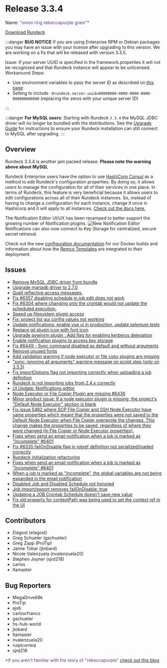 # Release 3.3.4

Name: <span style="color: rebeccapurple"><span class="glyphicon glyphicon-grain"></span> "onion ring rebeccapurple grain"*</span>

[Download Rundeck](https://download.rundeck.com/)

:::danger
**BUG NOTICE** If you are using Enterprise RPM or Debian packages you may have an issue with your license after upgrading to this version.  We are working on a fix that will be released with version 3.3.5.

Issue: If your server UUID is specified in the framework.properties it will not be recognized and that Rundeck instance will appear to be unlicensed.
Workaround Steps:
- Use environment variables to pass the server ID as described on [this page](https://docs.rundeck.com/docs/administration/configuration/system-properties.html#rpm-and-deb)
- Setting to include `-Drundeck.server.uuid=00000000-0000-0000-0000-000000000000` (replacing the zeros with your unique server ID)

:::

:::danger
**For MySQL users**: Starting with Rundeck `3.3.4` the MySQL JDBC driver will no longer be
bundled with the distributions. See the [Upgrade Guide](/upgrading/upgrading-to-rundeck-3.3.4.md)
for instructions to ensure your Rundeck installation can still connect to MySQL after upgrading.
:::

## Overview

Rundeck 3.3.4 is another jam packed release.  **Please note the warning above about MySQL**

Rundeck Enterprise users have the option to use [HashiCorp Consul](https://www.consul.io) as a method to edit Rundeck's configuration properties. By doing so, it allows users to manage the configuration for all of their services in one place. In terms of Rundeck, this feature is very beneficial because it allows users to edit configurations across all of their Rundeck instances. So, instead of having to change a configuration for each instance, change it once in Hashicorp and it will apply to all instances. [Check out the docs here.](https://docs.rundeck.com/docs/administration/configuration/hashicorp-consul.html)

The Notification Editor UI/UX has been revamped to better support the growing number of Notification plugins.
![New Notification Editor](~@assets/img/releasenotes-3.3.4-notifications.png)
Notifications can also now connect to Key Storage for centralized, secure secret retrieval.

Check out the new [configuration documentation](https://docs.rundeck.com/docs/administration/configuration/docker.html) for our Docker builds and information about how the [Remco Templates](https://docs.rundeck.com/docs/administration/configuration/docker/extending-configuration.html) are integrated to their deployment.



## Issues

* [Remove MySQL JDBC driver from bundle](https://github.com/rundeck/rundeck/pull/6511)
* [Upgrade mariadb driver to 2.7.0](https://github.com/rundeck/rundeck/pull/6502)
* [Quell reflective access messages.](https://github.com/rundeck/rundeck/pull/6500)
* [Fix #6357 disabling schedule in job edit does not work](https://github.com/rundeck/rundeck/pull/6492)
* [Fix #6304 where changing only the crontab would not update the scheduled execution.](https://github.com/rundeck/rundeck/pull/6490)
* [Speed up filesystem plugin access](https://github.com/rundeck/rundeck/pull/6485)
* [Fix: project list gui config values not working](https://github.com/rundeck/rundeck/pull/6470)
* [Update notifications: enable vue ui in production, update selenium tests](https://github.com/rundeck/rundeck/pull/6464)
* [Replace git plugin icon with font icon](https://github.com/rundeck/rundeck/pull/6460)
* [Upgrade pywinrm plugin : Add flag for enabling kerberos delegation](https://github.com/rundeck/rundeck/pull/6458)
* [Enable notification plugins to access key storage](https://github.com/rundeck/rundeck/pull/6457)
* [Fix #6449 - Sync command disabled as default and without arguments](https://github.com/rundeck/rundeck/pull/6456)
* [Remove unused fonts](https://github.com/rundeck/rundeck/pull/6455)
* [Add validation warning if node executor or file copy plugins are missing](https://github.com/rundeck/rundeck/pull/6454)
* ["sync: ignoring all arguments" warning message on script step (only on 3.3.3)](https://github.com/rundeck/rundeck/issues/6449)
* [Fix importOptions flag not importing correctly when uploading a job definition](https://github.com/rundeck/rundeck/pull/6444)
* [Rundeck is not importing jobs from 2.4.x correctly](https://github.com/rundeck/rundeck/issues/6442)
* [UI Update: Notifications editor](https://github.com/rundeck/rundeck/pull/6438)
* [Node Executor or File Copier Plugin are missing #6436](https://github.com/rundeck/rundeck/pull/6437)
* [Minor product issue: If a node executor plugin is missing, the project's "Default Node Executor" section is blank](https://github.com/rundeck/rundeck/issues/6436)
* [Fix issue 5462 where SCP File Copier and SSH Node Executor have same properties which meant that the properties were not saved to the Default Node Executor when File Copier overwrote the changes. This change makes the properties to be saved, regardless of where they were changed (in File Copier or Node Executor properties).](https://github.com/rundeck/rundeck/pull/6434)
* [Fixes when send an email notification when a job is marked as "Incomplete" #6401](https://github.com/rundeck/rundeck/pull/6425)
* [Fix #6335 failOnDisable flag in jobref definition not serialized/loaded correctly](https://github.com/rundeck/rundeck/pull/6417)
* [Rundeck initialization refactoring](https://github.com/rundeck/rundeck/pull/6414)
* [Fixes when send an email notification when a job is marked as "Incomplete" #6401](https://github.com/rundeck/rundeck/pull/6407)
* [When a job is marked as "Incomplete", the global variables are not being expanded in the email notification ](https://github.com/rundeck/rundeck/issues/6401)
* [Disabled Job and Disabled Schedule not honored ](https://github.com/rundeck/rundeck/issues/6357)
* [Job import/export removes failOnDisable: true](https://github.com/rundeck/rundeck/issues/6335)
* [Updating a JOB Crontab Schedule doesn't save new value](https://github.com/rundeck/rundeck/issues/6304)
* [Fix old property for contextPath was being used to set the context ref in the UI](https://github.com/rundeck/rundeck/pull/6516)


## Contributors

* Elagost (elagost)
* Greg Schueler (gschueler)
* Greg Zapp (ProTip)
* Jaime Tobar (jtobard)
* Nicole Valenzuela (nvalenzuela20)
* Stephen Joyner (sjrd218)
* carlos
* ltamaster

## Bug Reporters

* MegaDrive68k
* ProTip
* ajxb
* carlosrfranco
* gschueler
* hs-hub-world
* jtobard
* ltamaster
* nvalenzuela20
* ruiplcorreia
* sjrd218


<span style="color: rebeccapurple">*If you aren't familiar with the story of "rebeccapurple" [check out this blog](https://medium.com/@valgaze/the-hidden-purple-memorial-in-your-web-browser-7d84813bb416).</span>
